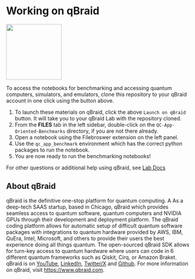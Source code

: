 # Working on qBraid


[<img src="https://qbraid-static.s3.amazonaws.com/logos/Launch_on_qBraid_white.png" width="150">](https://account.qbraid.com?gitHubUrl=https://github.com/SRI-International/QC-App-Oriented-Benchmarks.git)

To access the notebooks for benchmarking and accessing quantum computers,
simulators, and emulators, clone this repository to your qBraid account in one
click using the button above.

1. To launch these materials on qBraid, click the above `Launch on qBraid`
   button. It will take you to your qBraid Lab with the repository cloned.
2. From the **FILES** tab in the left sidebar, double-click on the
   `QC-App-Oriented-Benchmarks` directory, if you are not there already.
3. Open a notebook using the Filebroswer extension on the left panel.
4. Use the `qc_app_benchmark` environment which has the correct python packages
   to run the notebook.
5. You are now ready to run the benchmarking notebooks!

For other questions or additional help using qBraid, see
[Lab Docs](docs.qbraid.com)

## About qBraid
qBraid is the definitive one-stop platform for quantum computing. A As a deep-tech SAAS startup, based in Chicago, qBraid which provides seamless access to quantum software, quantum computers and NVIDIA GPUs through their development and deployment platform. The qBraid coding platform allows for automatic setup of difficult quantum software packages with integrations to quantum hardware provided by AWS, IBM, QuEra, Intel, Microsoft, and others to provide their users the best experience doing all things quantum. The open-sourced qBraid SDK allows for turn-key access to quantum hardware where users can code in 6 different quantum frameworks such as Qiskit, Cirq, or Amazon Braket. qBraid is on [YouTube](https://www.youtube.com/@qbraid8148), [LinkedIn](https://www.linkedin.com/company/qbraid-official/?viewAsMember=true), [Twitter/X](https://twitter.com/qbraid_official) and [Github](https://github.com/qbraid). For more information on qBraid, visit https://www.qbraid.com. 

